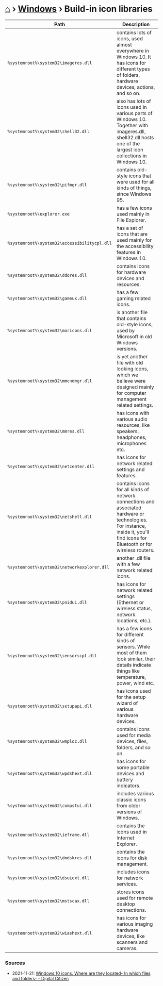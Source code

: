 # [⌂](../README.md) › [Windows](../README.md#windows) › Build-in icon libraries

Path | Description
--- | ---
`%systemroot%\system32\imageres.dll` | contains lots of icons, used almost everywhere in Windows 10. It has icons for different types of folders, hardware devices, actions, and so on.
`%systemroot%\system32\shell32.dll` | also has lots of icons used in various parts of Windows 10. Together with imageres.dll, shell32.dll hosts one of the largest icon collections in Windows 10.
`%systemroot%\system32\pifmgr.dll` | contains old-style icons that were used for all kinds of things, since Windows 95.
`%systemroot%\explorer.exe` | has a few icons used mainly in File Explorer.
`%systemroot%\system32\accessibilitycpl.dll` | has a set of icons that are used mainly for the accessibility features in Windows 10.
`%systemroot%\system32\ddores.dll` | contains icons for hardware devices and resources.
`%systemroot%\system32\gameux.dll` | has a few gaming related icons.
`%systemroot%\system32\moricons.dll` | is another file that contains old-style icons, used by Microsoft in old Windows versions.
`%systemroot%\system32\mmcndmgr.dll` | is yet another file with old looking icons, which we believe were designed mainly for computer management related settings.
`%systemroot%\system32\mmres.dll` | has icons with various audio resources, like speakers, headphones, microphones etc.
`%systemroot%\system32\netcenter.dll` | has icons for network related settings and features.
`%systemroot%\system32\netshell.dll` | contains icons for all kinds of network connections and associated hardware or technologies. For instance, inside it, you'll find icons for Bluetooth or for wireless routers.
`%systemroot%\system32\networkexplorer.dll` | another .dll file with a few network related icons.
`%systemroot%\system32\pnidui.dll` | has icons for network related settings (Ethernet or wireless status, network locations, etc.).
`%systemroot%\system32\sensorscpl.dll` | has a few icons for different kinds of sensors. While most of them look similar, their details indicate things like temperature, power, wind etc.
`%systemroot%\system32\setupapi.dll` | has icons used for the setup wizard of various hardware devices.
`%systemroot%\system32\wmploc.dll` | contains icons used for media devices, files, folders, and so on.
`%systemroot%\system32\wpdshext.dll` | has icons for some portable devices and battery indicators.
`%systemroot%\system32\compstui.dll` | includes various classic icons from older versions of Windows.
`%systemroot%\system32\ieframe.dll` | contains the icons used in Internet Explorer.
`%systemroot%\system32\dmdskres.dll` | contains the icons for disk management.
`%systemroot%\system32\dsuiext.dll` | includes icons for network services.
`%systemroot%\system32\mstscax.dll` | stores icons used for remote desktop connections.
`%systemroot%\system32\wiashext.dll` | has icons for various imaging hardware devices, like scanners and cameras.

### Sources
- 2021-11-21: [Windows 10 icons. Where are they located- In which files and folders- - Digital Citizen](https://www.digitalcitizen.life/where-find-most-windows-10s-native-icons/)